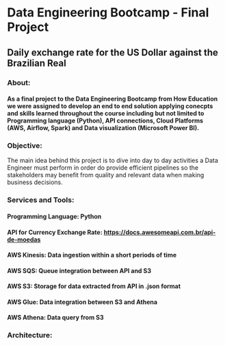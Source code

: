 # Data Engineering Bootcamp - Final Project

## Daily exchange rate for the US Dollar against the Brazilian Real

### About:

#### As a final project to the Data Engineering Bootcamp from How Education we were assigned to develop an end to end solution applying conecpts and skills learned throughout the course including but not limited to Programming language (Python), API connections, Cloud Platforms (AWS, Airflow, Spark) and Data visualization (Microsoft Power BI).

### Objective:

The main idea behind this project is to dive into day to day activities a Data Engineer must perform in order do provide efficient pipelines so the stakeholders may benefit from quality and relevant data when making business decisions.

### Services and Tools:

#### Programming Language: Python
#### API for Currency Exchange Rate: https://docs.awesomeapi.com.br/api-de-moedas
#### AWS Kinesis: Data ingestion within a short periods of time
#### AWS SQS: Queue integration between API and S3
#### AWS S3: Storage for data extracted from API in .json format
#### AWS Glue: Data integration between S3 and Athena
#### AWS Athena: Data query from S3

### Architecture:



